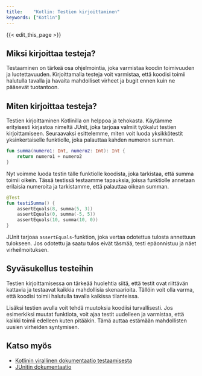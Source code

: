 ```yaml
---
title:    "Kotlin: Testien kirjoittaminen"
keywords: ["Kotlin"]
---
```


{{< edit_this_page >}}

## Miksi kirjoittaa testeja?

Testaaminen on tärkeä osa ohjelmointia, joka varmistaa koodin toimivuuden ja luotettavuuden. Kirjoittamalla testeja voit varmistaa, että koodisi toimii halutulla tavalla ja havaita mahdolliset virheet ja bugit ennen kuin ne pääsevät tuotantoon.

## Miten kirjoittaa testeja?

Testien kirjoittaminen Kotlinilla on helppoa ja tehokasta. Käytämme erityisesti kirjastoa nimeltä JUnit, joka tarjoaa valmiit työkalut testien kirjoittamiseen. Seuraavaksi esittelemme, miten voit luoda yksikkötestit yksinkertaiselle funktiolle, joka palauttaa kahden numeron summan.

```Kotlin
fun summa(numero1: Int, numero2: Int): Int {
    return numero1 + numero2
}
```

Nyt voimme luoda testin tälle funktiolle koodista, joka tarkistaa, että summa toimii oikein. Tässä testissä testaamme tapauksia, joissa funktiolle annetaan erilaisia numeroita ja tarkistamme, että palauttaa oikean summan.

```Kotlin
@Test
fun testiSumma() {
    assertEquals(8, summa(5, 3))
    assertEquals(0, summa(-5, 5))
    assertEquals(10, summa(10, 0))
}
```

JUnit tarjoaa `assertEquals`-funktion, joka vertaa odotettua tulosta annettuun tulokseen. Jos odotettu ja saatu tulos eivät täsmää, testi epäonnistuu ja näet virheilmoituksen.

## Syväsukellus testeihin

Testien kirjoittamisessa on tärkeää huolehtia siitä, että testit ovat riittävän kattavia ja testaavat kaikkia mahdollisia skenaarioita. Tällöin voit olla varma, että koodisi toimii halutulla tavalla kaikissa tilanteissa.

Lisäksi testien avulla voit tehdä muutoksia koodiisi turvallisesti. Jos esimerkiksi muutat funktiota, voit ajaa testit uudelleen ja varmistaa, että kaikki toimii edelleen kuten pitääkin. Tämä auttaa estämään mahdollisten uusien virheiden syntymisen.

## Katso myös

- [Kotlinin virallinen dokumentaatio testaamisesta](https://kotlinlang.org/docs/testing.html)
- [JUnitin dokumentaatio](https://junit.org/junit5/docs/current/user-guide/)
